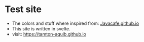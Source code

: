 # Test site

- The colors and stuff where inspired from: [Javacafe.github.io](https://gs.is-a.dev/)
- This site is written in svelte.
- visit: https://tamton-aquib.github.io
